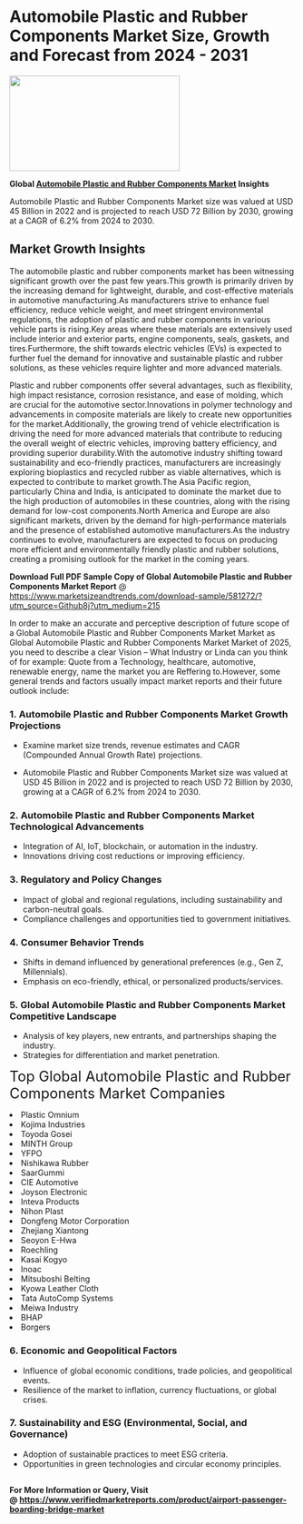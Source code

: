 <H1>Automobile Plastic and Rubber Components Market Size, Growth and Forecast from 2024 - 2031</H1><img class="aligncenter size-medium wp-image-584254" src="https://thirdeyenews.in/wp-content/uploads/2024/09/Global-Market-Research-300x168.jpeg" alt="" width="300" height="168" /><p><strong>Global&nbsp;<a href="https://www.marketsizeandtrends.com/download-sample/581272/?utm_source=Github8j?utm_medium=215">Automobile Plastic and Rubber Components Market</a> Insights</strong></p><p>Automobile Plastic and Rubber Components Market size was valued at USD 45 Billion in 2022 and is projected to reach USD 72 Billion by 2030, growing at a CAGR of 6.2% from 2024 to 2030.</p><p><h2>Market Growth Insights</h2> <p>The automobile plastic and rubber components market has been witnessing significant growth over the past few years.This growth is primarily driven by the increasing demand for lightweight, durable, and cost-effective materials in automotive manufacturing.As manufacturers strive to enhance fuel efficiency, reduce vehicle weight, and meet stringent environmental regulations, the adoption of plastic and rubber components in various vehicle parts is rising.Key areas where these materials are extensively used include interior and exterior parts, engine components, seals, gaskets, and tires.Furthermore, the shift towards electric vehicles (EVs) is expected to further fuel the demand for innovative and sustainable plastic and rubber solutions, as these vehicles require lighter and more advanced materials. </p> <p>Plastic and rubber components offer several advantages, such as flexibility, high impact resistance, corrosion resistance, and ease of molding, which are crucial for the automotive sector.Innovations in polymer technology and advancements in composite materials are likely to create new opportunities for the market.Additionally, the growing trend of vehicle electrification is driving the need for more advanced materials that contribute to reducing the overall weight of electric vehicles, improving battery efficiency, and providing superior durability.With the automotive industry shifting toward sustainability and eco-friendly practices, manufacturers are increasingly exploring bioplastics and recycled rubber as viable alternatives, which is expected to contribute to market growth.The Asia Pacific region, particularly China and India, is anticipated to dominate the market due to the high production of automobiles in these countries, along with the rising demand for low-cost components.North America and Europe are also significant markets, driven by the demand for high-performance materials and the presence of established automotive manufacturers.As the industry continues to evolve, manufacturers are expected to focus on producing more efficient and environmentally friendly plastic and rubber solutions, creating a promising outlook for the market in the coming years.</p> <p></p><p><span class=""><strong>Download Full PDF Sample Copy of Global Automobile Plastic and Rubber Components Market Report</strong> @ <a href="https://www.marketsizeandtrends.com/download-sample/581272/?utm_source=Github8j?utm_medium=215" target="_blank">https://www.marketsizeandtrends.com/download-sample/581272/?utm_source=Github8j?utm_medium=215</a></span></p><p>In order to make an accurate and perceptive description of future scope of a Global&nbsp;Automobile Plastic and Rubber Components Market Market as Global&nbsp;Automobile Plastic and Rubber Components Market Market of 2025, you need to describe a clear Vision &ndash; What Industry or Linda can you think of for example: Quote from a Technology, healthcare, automotive, renewable energy, name the market you are Reffering to.However, some general trends and factors usually impact market reports and their future outlook include:</p><h3>1.&nbsp;<strong>Automobile Plastic and Rubber Components Market Growth Projections</strong></h3><ul><li>Examine market size trends, revenue estimates and CAGR (Compounded Annual Growth Rate) projections.</li><li><p>Automobile Plastic and Rubber Components Market size was valued at USD 45 Billion in 2022 and is projected to reach USD 72 Billion by 2030, growing at a CAGR of 6.2% from 2024 to 2030.</p></li></ul><h3>2.&nbsp;<strong>Automobile Plastic and Rubber Components Market Technological Advancements</strong></h3><ul><li>Integration of AI, IoT, blockchain, or automation in the industry.</li><li>Innovations driving cost reductions or improving efficiency.</li></ul><h3>3.&nbsp;<strong>Regulatory and Policy Changes</strong></h3><ul><li>Impact of global and regional regulations, including sustainability and carbon-neutral goals.</li><li>Compliance challenges and opportunities tied to government initiatives.</li></ul><h3>4.&nbsp;<strong>Consumer Behavior Trends</strong></h3><ul><li>Shifts in demand influenced by generational preferences (e.g., Gen Z, Millennials).</li><li>Emphasis on eco-friendly, ethical, or personalized products/services.</li></ul><h3>5.&nbsp;<strong>Global Automobile Plastic and Rubber Components Market Competitive Landscape</strong></h3><ul><li>Analysis of key players, new entrants, and partnerships shaping the industry.</li><li>Strategies for differentiation and market penetration.</li></ul><p data-pm-slice="1 1 []"><span style="color: inherit; font-family: inherit; font-size: 25px;">Top Global Automobile Plastic and Rubber Components Market Companies</span></p><div class="" data-test-id=""><p><li>Plastic Omnium</li><li> Kojima Industries</li><li> Toyoda Gosei</li><li> MINTH Group</li><li> YFPO</li><li> Nishikawa Rubber</li><li> SaarGummi</li><li> CIE Automotive</li><li> Joyson Electronic</li><li> Inteva Products</li><li> Nihon Plast</li><li> Dongfeng Motor Corporation</li><li> Zhejiang Xiantong</li><li> Seoyon E-Hwa</li><li> Roechling</li><li> Kasai Kogyo</li><li> Inoac</li><li> Mitsuboshi Belting</li><li> Kyowa Leather Cloth</li><li> Tata AutoComp Systems</li><li> Meiwa Industry</li><li> BHAP</li><li> Borgers</li></p></div><h3>6.&nbsp;<strong>Economic and Geopolitical Factors</strong></h3><ul><li>Influence of global economic conditions, trade policies, and geopolitical events.</li><li>Resilience of the market to inflation, currency fluctuations, or global crises.</li></ul><h3>7.&nbsp;<strong>Sustainability and ESG (Environmental, Social, and Governance)</strong></h3><ul><li>Adoption of sustainable practices to meet ESG criteria.</li><li>Opportunities in green technologies and circular economy principles.</li></ul><h2><strong style="font-size: 14px;">For More Information or Query, Visit @&nbsp;</strong><a style="background-color: #ffffff; font-size: 14px;" href="https://www.marketsizeandtrends.com/report/automobile-plastic-and-rubber-components-market/" target="_blank">https://www.verifiedmarketreports.com/product/airport-passenger-boarding-bridge-market</a></h2>